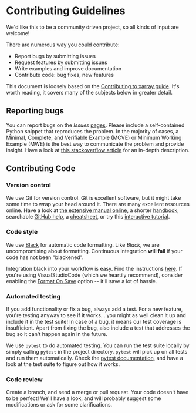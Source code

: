 # Contributing Guidelines

We'd like this to be a community driven project, so all kinds of input are welcome!

There are numerous way you could contribute:
* Report bugs by submitting issues
* Request features by submitting issues
* Write examples and improve documentation
* Contribute code: bug fixes, new features

This document is loosely based on the [Contributing to xarray guide](https://xarray.pydata.org/en/latest/contributing.html). It's worth reading, it covers many of the subjects below in greater detail.

## Reporting bugs
You can report bugs on the *Issues*
[pages](https://gitlab.com/deltares/imod/imod-python/issues). Please include
a self-contained Python snippet that reproduces the problem. In the majority
of cases, a Minimal, Complete, and Verifiable Example (MCVE) or Minimum
Working Example (MWE) is the best way to communicate the problem and provide
insight. Have a look at [this stackoverflow
article](https://stackoverflow.com/help/mcve) for an in-depth description.

## Contributing Code
### Version control

We use Git for version control. Git is excellent software, but it might
take some time to wrap your head around it. There are many excellent resources
online. Have a look at [the extensive manual
online](https://git-scm.com/doc), a shorter
[handbook](https://guides.github.com/introduction/git-handbook/), searchable
[GitHub help](https://help.github.com/en), a
[cheatsheet](https://github.github.com/training-kit/downloads/github-git-cheat-sheet/),
or try this [interactive tutorial](https://learngitbranching.js.org/).

### Code style
We use [Black](https://github.com/ambv/black) for automatic code formatting.
Like *Black*, we are uncompromising about formatting. Continuous Integration
**will fail** if your code has not been "blackened".

Integration black into your workflow is easy. Find the instructions
[here](https://github.com/ambv/black#editor-integration). If you're using
VisualStudioCode (which we heartily recommend), consider enabling the [Format
On Save](https://code.visualstudio.com/updates/v1_6#_format-on-save) option
-- it'll save a lot of hassle.

### Automated testing
If you add functionality or fix a bug, always add a test. For a new feature,
you're testing anyway to see if it works... you might as well clean it up and
include it in the test suite! In case of a bug, it means our test coverage is
insufficient. Apart from fixing the bug, also include a test that addresses
the bug so it can't happen again in the future.

We use `pytest` to do automated testing. You can run the test suite locally
by simply calling `pytest` in the project directory. `pytest` will pick up on
all tests and run them automatically. Check the [pytest
documentation](https://docs.pytest.org/en/latest/), and have a look at the
test suite to figure out how it works.

### Code review
Create a branch, and send a merge or pull request. Your code doesn't have to be perfect! We'll have a look, and
will probably suggest some modifications or ask for some clarifications.